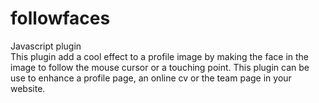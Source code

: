 # followfaces
Javascript plugin
<br/>
This plugin add a cool effect to a profile image by making the face in the image to follow the mouse cursor or a touching point.
This plugin can be use to enhance a profile page, an online cv or the team page in your website.

